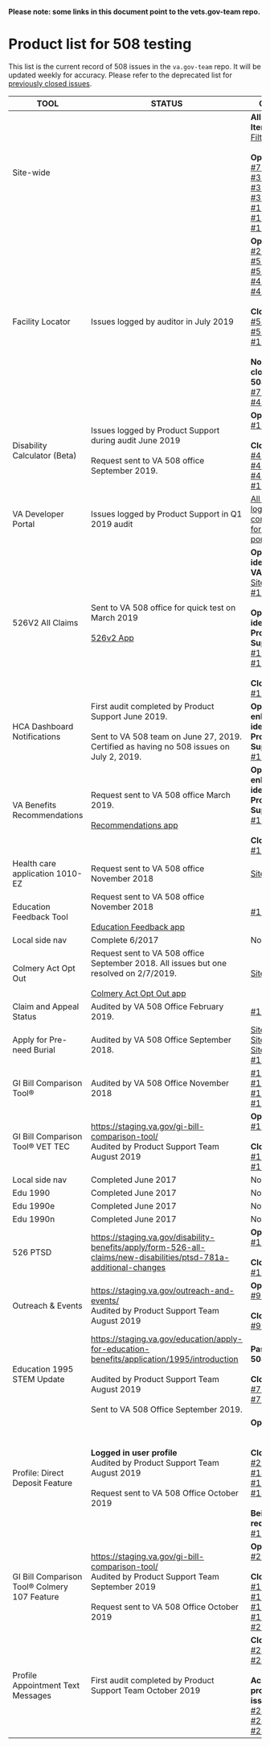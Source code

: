 __Please note: some links in this document point to the vets.gov-team repo.__

# Product list for 508 testing
This list is the current record of 508 issues in the `va.gov-team` repo. It will be updated weekly for accuracy. Please refer to the deprecated list for [previously closed issues](https://github.com/department-of-veterans-affairs/vets.gov-team/blob/master/Practice%20Areas/Accessibility/508officeReviewList.md).



| TOOL        | STATUS          | OUTCOME  |
| ------------- |-------------| -----|
| Site-wide | | **All Open Items:**<br/> [Filtered list](https://github.com/department-of-veterans-affairs/va.gov-team/issues?q=is%3Aopen+is%3Aissue+label%3Asitewide+label%3A508%2FAccessibility)<br/><br/>**Open Issues:** <br/> [#767](https://github.com/department-of-veterans-affairs/va.gov-team/issues/767), [#457](https://github.com/department-of-veterans-affairs/va.gov-team/issues/457), [#319](https://github.com/department-of-veterans-affairs/va.gov-team/issues/319), [#318](https://github.com/department-of-veterans-affairs/va.gov-team/issues/318), [#317](https://github.com/department-of-veterans-affairs/va.gov-team/issues/317), [#316](https://github.com/department-of-veterans-affairs/va.gov-team/issues/316), [#314](https://github.com/department-of-veterans-affairs/va.gov-team/issues/314), [#1139](https://github.com/department-of-veterans-affairs/va.gov-team/issues/1139), [#1140](https://github.com/department-of-veterans-affairs/va.gov-team/issues/1140), [#1141](https://github.com/department-of-veterans-affairs/va.gov-team/issues/1141), [#1144](https://github.com/department-of-veterans-affairs/va.gov-team/issues/1144), [#1145](https://github.com/department-of-veterans-affairs/va.gov-team/issues/1145), [#1943](https://github.com/department-of-veterans-affairs/va.gov-team/issues/1943)  |
| Facility Locator | Issues logged by auditor in July 2019 | **Open issues:**<br/>  [#2275](https://github.com/department-of-veterans-affairs/va.gov-team/issues/2275), [#713](https://github.com/department-of-veterans-affairs/va.gov-team/issues/713), [#529](https://github.com/department-of-veterans-affairs/va.gov-team/issues/529), [#515](https://github.com/department-of-veterans-affairs/va.gov-team/issues/515), [#514](https://github.com/department-of-veterans-affairs/va.gov-team/issues/514), [#492](https://github.com/department-of-veterans-affairs/va.gov-team/issues/492), [#489](https://github.com/department-of-veterans-affairs/va.gov-team/issues/489), [#488](https://github.com/department-of-veterans-affairs/va.gov-team/issues/488), [#487](https://github.com/department-of-veterans-affairs/va.gov-team/issues/487), [#482](https://github.com/department-of-veterans-affairs/va.gov-team/issues/482) <br/><br/> **Closed issues:**<br/> [#531](https://github.com/department-of-veterans-affairs/va.gov-team/issues/531), [#493](https://github.com/department-of-veterans-affairs/va.gov-team/issues/493), [#516](https://github.com/department-of-veterans-affairs/va.gov-team/issues/516), [#483](https://github.com/department-of-veterans-affairs/va.gov-team/issues/483), [#1056](https://github.com/department-of-veterans-affairs/va.gov-team/issues/1056), [#484](https://github.com/department-of-veterans-affairs/va.gov-team/issues/484) <br/><br/> **Non-issues closed on VA 508 guidance:**<br/> [#711](https://github.com/department-of-veterans-affairs/va.gov-team/issues/711), [#491](https://github.com/department-of-veterans-affairs/va.gov-team/issues/491), [#485](https://github.com/department-of-veterans-affairs/va.gov-team/issues/485), [#490](https://github.com/department-of-veterans-affairs/va.gov-team/issues/490) |
| Disability Calculator (Beta) | Issues logged by Product Support during audit June 2019<br/><br/>Request sent to VA 508 office September 2019. | **Open issues:**<br/> [#1045](https://github.com/department-of-veterans-affairs/va.gov-team/issues/1045) <br/><br/> **Closed issues:**<br/> [#428](https://github.com/department-of-veterans-affairs/va.gov-team/issues/428), [#429](https://github.com/department-of-veterans-affairs/va.gov-team/issues/429), [#430](https://github.com/department-of-veterans-affairs/va.gov-team/issues/430), [#431](https://github.com/department-of-veterans-affairs/va.gov-team/issues/431), [#423](https://github.com/department-of-veterans-affairs/va.gov-team/issues/423), [#1043](https://github.com/department-of-veterans-affairs/va.gov-team/issues/1043), [#1039](https://github.com/department-of-veterans-affairs/va.gov-team/issues/1039) |
| VA Developer Portal | Issues logged by Product Support in Q1 2019 audit | [All issues logged in vets-contrib repo for VA dev portal](https://github.com/department-of-veterans-affairs/vets-contrib/issues?q=is%3Aopen+label%3A508%2FAccessibility+label%3ASparkleMotion) |
| 526V2 All Claims | Sent to VA 508 office for quick test on March 2019 <br/><br/> [526v2 App](https://staging.va.gov/disability-benefits/apply/form-526-all-claims/) | **Open issues identified by VA 508 office:**<br/> [Sitewide #314](https://github.com/department-of-veterans-affairs/va.gov-team/issues/314), [#182](https://github.com/department-of-veterans-affairs/va.gov-team/issues/182) <br/><br/> **Open issues identified by Product Support:**<br/> [#1046](https://github.com/department-of-veterans-affairs/va.gov-team/issues/1046), [#1709](https://github.com/department-of-veterans-affairs/va.gov-team/issues/1709), [#1705](https://github.com/department-of-veterans-affairs/va.gov-team/issues/1705), [#1711](https://github.com/department-of-veterans-affairs/va.gov-team/issues/1711) <br/><br/>**Closed issues:**<br/>[#1047](https://github.com/department-of-veterans-affairs/va.gov-team/issues/1047)  |
| HCA Dashboard Notifications | First audit completed by Product Support June 2019.<br/></br>Sent to VA 508 team on June 27, 2019. Certified as having no 508 issues on July 2, 2019. | **Open enhancements identified by Product Support:**<br/> [#1082](https://github.com/department-of-veterans-affairs/va.gov-team/issues/1082) |
| VA Benefits Recommendations | Request sent to VA 508 office March 2019.<br/><br/>[Recommendations app](https://staging.va.gov/my-va/find-benefits/) | **Open enhancements identified by Product Support:**<br/> [#1122](https://github.com/department-of-veterans-affairs/va.gov-team/issues/1122)<br/><br/>**Closed issues:**<br/> [#1007](https://github.com/department-of-veterans-affairs/va.gov-team/issues/1007), [#705](https://github.com/department-of-veterans-affairs/va.gov-team/issues/705) |
| Health care application 1010-EZ | Request sent to VA 508 office November 2018 | [Sitewide #314](https://github.com/department-of-veterans-affairs/va.gov-team/issues/314) |
| Education Feedback Tool | Request sent to VA 508 office November 2018<br/><br/>[Education Feedback app](https://staging.va.gov/education/submit-school-feedback/) | [#1079](https://github.com/department-of-veterans-affairs/va.gov-team/issues/1079), [#1081](https://github.com/department-of-veterans-affairs/va.gov-team/issues/1081) |
| Local side nav | Complete 6/2017 | No issues! |
| Colmery Act Opt Out | Request sent to VA 508 office September 2018. All issues but one resolved on 2/7/2019.<br/><br/>[Colmery Act Opt Out app](https://staging.va.gov/education/opt-out-information-sharing/opt-out-form-0993/claimant-information) | [Sitewide #314](https://github.com/department-of-veterans-affairs/va.gov-team/issues/314) |
| Claim and Appeal Status | Audited by VA 508 Office February 2019. | [#1064](https://github.com/department-of-veterans-affairs/va.gov-team/issues/1064) |
| Apply for Pre-need Burial | Audited by VA 508 Office September 2018. | [Sitewide #316](https://github.com/department-of-veterans-affairs/va.gov-team/issues/316), [Sitewide #314](https://github.com/department-of-veterans-affairs/va.gov-team/issues/314), [Sitewide #318](https://github.com/department-of-veterans-affairs/va.gov-team/issues/318), [#1074](https://github.com/department-of-veterans-affairs/va.gov-team/issues/1074) |
| GI Bill Comparison Tool® | Audited by VA 508 Office November 2018 | [#1062](https://github.com/department-of-veterans-affairs/va.gov-team/issues/1062), [#1132](https://github.com/department-of-veterans-affairs/va.gov-team/issues/1132), [#1133](https://github.com/department-of-veterans-affairs/va.gov-team/issues/1133), [#1259](https://github.com/department-of-veterans-affairs/va.gov-team/issues/1259), [#1276](https://github.com/department-of-veterans-affairs/va.gov-team/issues/1276), [#1277](https://github.com/department-of-veterans-affairs/va.gov-team/issues/1277), [#1278](https://github.com/department-of-veterans-affairs/va.gov-team/issues/1278) |
| GI Bill Comparison Tool® VET TEC | https://staging.va.gov/gi-bill-comparison-tool/<br/>Audited by Product Support Team August 2019 | **Open issues:**<br/>[#1251](https://github.com/department-of-veterans-affairs/va.gov-team/issues/1251), [#1252](https://github.com/department-of-veterans-affairs/va.gov-team/issues/1252)<br/><br/>**Closed issues:**<br/>[#1256](https://github.com/department-of-veterans-affairs/va.gov-team/issues/1256), [#1257](https://github.com/department-of-veterans-affairs/va.gov-team/issues/1257), [#1253](https://github.com/department-of-veterans-affairs/va.gov-team/issues/1253) |
| Local side nav | Completed June 2017 | No issues! || Local side nav | Complete 6/2017 | No issues! |
| Edu 1990 | Completed June 2017 | No issues! |
| Edu 1990e | Completed June 2017 | No issues! |
| Edu 1990n | Completed June 2017 | No issues! |
|526 PTSD | https://staging.va.gov/disability-benefits/apply/form-526-all-claims/new-disabilities/ptsd-781a-additional-changes | **Open issues:**<br/>[#1086](https://github.com/department-of-veterans-affairs/va.gov-team/issues/1086)<br/><br/>**Closed issues:**<br/>[#1087](https://github.com/department-of-veterans-affairs/va.gov-team/issues/1087) |
| Outreach &amp; Events | https://staging.va.gov/outreach-and-events/<br/>Audited by Product Support Team August 2019 | **Open issues:**<br/> [#981](https://github.com/department-of-veterans-affairs/va.gov-team/issues/981)<br/><br/>**Closed issues:**<br/>[#991](https://github.com/department-of-veterans-affairs/va.gov-team/issues/991), [#984](https://github.com/department-of-veterans-affairs/va.gov-team/issues/984) |
| Education 1995 STEM Update | https://staging.va.gov/education/apply-for-education-benefits/application/1995/introduction<br/><br/>Audited by Product Support Team August 2019<br/><br/>Sent to VA 508 Office September 2019. | **Passed VA 508 audit!**<br/><br/>**Closed issues:**<br/> [#762](https://github.com/department-of-veterans-affairs/va.gov-team/issues/762), [#764](https://github.com/department-of-veterans-affairs/va.gov-team/issues/764), [#768](https://github.com/department-of-veterans-affairs/va.gov-team/issues/768), [#830](https://github.com/department-of-veterans-affairs/va.gov-team/issues/830) |
| Profile: Direct Deposit Feature | **Logged in user profile**<br/>Audited by Product Support Team August 2019<br/><br/>Request sent to VA 508 Office October 2019 | **Open issues:**<br/><br/><br/>**Closed issues:**<br/>[#2808](https://github.com/department-of-veterans-affairs/va.gov-team/issues/2808), [#2809](https://github.com/department-of-veterans-affairs/va.gov-team/issues/2809), [#1433](https://github.com/department-of-veterans-affairs/va.gov-team/issues/1433), [#1330](https://github.com/department-of-veterans-affairs/va.gov-team/issues/1330), [#1335](https://github.com/department-of-veterans-affairs/va.gov-team/issues/1335), [#1332](https://github.com/department-of-veterans-affairs/va.gov-team/issues/1332), [#1437](https://github.com/department-of-veterans-affairs/va.gov-team/issues/1437)<br/><br/>**Being redesigned:**<br/>[#1331](https://github.com/department-of-veterans-affairs/va.gov-team/issues/1331) |
| GI Bill Comparison Tool® Colmery 107 Feature | https://staging.va.gov/gi-bill-comparison-tool/<br/>Audited by Product Support Team September 2019<br/><br/>Request sent to VA 508 Office October 2019 | **Open issues:**<br/>[#2386](https://github.com/department-of-veterans-affairs/va.gov-team/issues/2386) <br/><br/> **Closed issues:**<br/>[#1646](https://github.com/department-of-veterans-affairs/va.gov-team/issues/1646), [#1640](https://github.com/department-of-veterans-affairs/va.gov-team/issues/1640), [#1651](https://github.com/department-of-veterans-affairs/va.gov-team/issues/1651), [#1658](https://github.com/department-of-veterans-affairs/va.gov-team/issues/1658), [#1647](https://github.com/department-of-veterans-affairs/va.gov-team/issues/1647), [#1649](https://github.com/department-of-veterans-affairs/va.gov-team/issues/1649), [#1655](https://github.com/department-of-veterans-affairs/va.gov-team/issues/1655), [#2381](https://github.com/department-of-veterans-affairs/va.gov-team/issues/2381), [#2387](https://github.com/department-of-veterans-affairs/va.gov-team/issues/2387) |
| Profile Appointment Text Messages | First audit completed by Product Support Team October 2019 | **Closed issues:**<br/>[#2428](https://github.com/department-of-veterans-affairs/va.gov-team/issues/2428), [#2433](https://github.com/department-of-veterans-affairs/va.gov-team/issues/2433), [#2442](https://github.com/department-of-veterans-affairs/va.gov-team/issues/2442) <br/><br/>**Account and profile merge issues:**<br/>[#2427](https://github.com/department-of-veterans-affairs/va.gov-team/issues/2427), [#2429](https://github.com/department-of-veterans-affairs/va.gov-team/issues/2429), [#2430](https://github.com/department-of-veterans-affairs/va.gov-team/issues/2430), [#2435](https://github.com/department-of-veterans-affairs/va.gov-team/issues/2435), [#2440](https://github.com/department-of-veterans-affairs/va.gov-team/issues/2440) |
